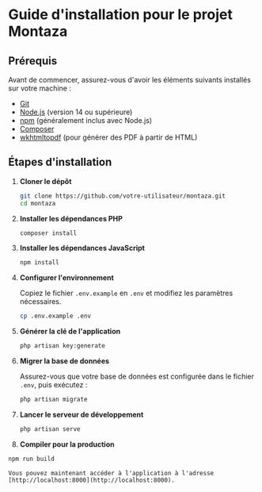 # Guide d'installation pour le projet Montaza

## Prérequis

Avant de commencer, assurez-vous d'avoir les éléments suivants installés sur votre machine :

- [Git](https://git-scm.com/)
- [Node.js](https://nodejs.org/) (version 14 ou supérieure)
- [npm](https://www.npmjs.com/) (généralement inclus avec Node.js)
- [Composer](https://getcomposer.org/)
- [wkhtmltopdf](https://wkhtmltopdf.org/) (pour générer des PDF à partir de HTML)

## Étapes d'installation

1. **Cloner le dépôt**

    ```bash
    git clone https://github.com/votre-utilisateur/montaza.git
    cd montaza
    ```

2. **Installer les dépendances PHP**

    ```bash
    composer install
    ```

3. **Installer les dépendances JavaScript**

    ```bash
    npm install
    ```

4. **Configurer l'environnement**

    Copiez le fichier `.env.example` en `.env` et modifiez les paramètres nécessaires.

    ```bash
    cp .env.example .env
    ```

5. **Générer la clé de l'application**

    ```bash
    php artisan key:generate
    ```

6. **Migrer la base de données**

    Assurez-vous que votre base de données est configurée dans le fichier `.env`, puis exécutez :

    ```bash
    php artisan migrate
    ```

7. **Lancer le serveur de développement**

    ```bash
    php artisan serve
    ```




8. **Compiler pour la production**

  ```bash
  npm run build
  ```

    Vous pouvez maintenant accéder à l'application à l'adresse [http://localhost:8000](http://localhost:8000).
